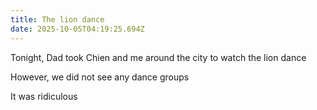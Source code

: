 ```yaml
---
title: The lion dance
date: 2025-10-05T04:19:25.694Z
---
```


Tonight, Dad took Chien and me around the city to watch the lion dance

However, we did not see any dance groups

It was ridiculous
